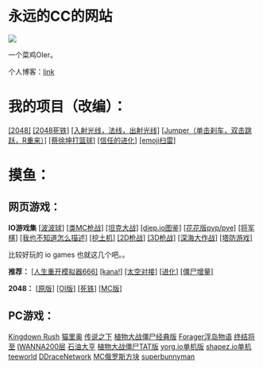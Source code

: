 # 永远的CC的网站

![](https://cdn.luogu.com.cn/upload/usericon/189163.png)

一个菜鸡OIer。

个人博客：[link](https://yydcc-blog.github.io/)

# 我的项目（改编）：

[[2048]](./2048)
[[2048死铁]](./Fe26)
[[入射光线，法线，出射光线]](./1)
[[Jumper（单击刹车，双击跳跃，R重来）]](https://blackwhite0601.github.io/Jumper)
[[蔡徐坤打篮球]](./cxk-ball-master)
[[信任的进化]](./trust)
[[emoji扫雷]](./emoji)

# 摸鱼：

## 网页游戏：

**IO游戏集**
[[波波球]](https://kugeln.io/) 
[[类MC枪战]](https://voxiom.io/)
[[坦克大战]](https://diep.io/) 
[[diep.io图鉴]](https://www.luogu.com.cn/paste/zspdgqvy)
[[花花版pvp/pve]](https://florr.io/) 
[[将军棋]](http://generals.io/) 
[[我也不知道怎么描述]](https://jumpar.io/) 
[[挖土机]](https://digdig.io/ )
[[2D枪战]](https://zombsroyale.io/) 
[[3D枪战]](https://ev.io/)
[[深海大作战]](https://deeeeep.io/)
[[塔防游戏]](http://yorg.io/)

比较好玩的 io games 也就这几个吧。。

**推荐：**
[[人生重开模拟器666]](http://liferestart.syaro.io/view/)
[[kana!]](https://kana.byha.top:444/)
[[太空对接]](https://iss-sim.spacex.com/)
[[进化]](https://likexia.gitee.io/evolve/)
[[僵尸增量]](https://g8hh.github.io/incremancer/)

**2048：**
[[原版]](https://2048game.com/)
[[OI版]](https://www.ak-ioi.com/apps/oi-2048/)
[[死铁]](https://dimit.me/Fe26/index_zh_CN.html)
[[MC版]](http://news.17173.com/z/mc/flashgame/mc2048.shtml)

## PC游戏：

[Kingdown Rush](https://pan.bdwp.vip/s/3a2Iz)
[猫里奥](https://pan.bdwp.vip/s/xZ8tk)
[传说之下](https://pan.bdwp.vip/s/6VkhW)
[植物大战僵尸经典版](https://pan.bdwp.vip/s/e3VsL)
[Forager浮岛物语](https://pan.bdwp.vip/s/GVoFj)
[终结将至](https://pan.bdwp.vip/s/kqntk)
[IWANNA200层](https://pan.bdwp.vip/s/wqjTB)
[石油大亨](https://pan.bdwp.vip/s/9Z6u3)
[植物大战僵尸TAT版](https://pan.bdwp.vip/s/LjDiW)
[yorg.io单机版](https://pan.bdwp.vip/s/jNNHG)
[shapez.io单机](https://pan.bdwp.vip/s/8KWtw)
[teeworld](https://pan.bdwp.vip/s/E6DhA)
[DDraceNetwork](https://pan.bdwp.vip/s/4kWf3)
[MC俄罗斯方块](https://markcup.lanzout.com/b02iukfyf)
[superbunnyman](https://pan.wiosk.cn/s/OZdcg)

